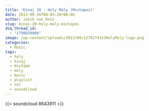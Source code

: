 ```yaml
---
title: 'Kinaj 20 - Holy Moly (Mixtapes)'
date: 2013-09-26T08:03:28+00:00
author: Janik von Rotz
slug: kinaj-20-holy-moly-mixtapes
dsq_thread_id:
  - "1798039908"
image: /wp-content/uploads/2013/09/1276274153HolyMoly-logo.png
categories:
  - Music
tags:
  - holy
  - kinaj
  - mixtape
  - moly
  - music
  - playlist
  - set
  - soundcloud
---
```

{{< soundcloud 8643911 >}}